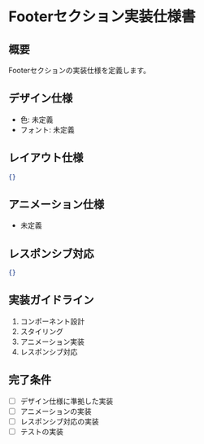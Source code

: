 # Footerセクション実装仕様書

## 概要

Footerセクションの実装仕様を定義します。

## デザイン仕様

- 色: 未定義
- フォント: 未定義

## レイアウト仕様

```json
{}
```

## アニメーション仕様

- 未定義

## レスポンシブ対応

```json
{}
```

## 実装ガイドライン

1. コンポーネント設計
2. スタイリング
3. アニメーション実装
4. レスポンシブ対応

## 完了条件

- [ ] デザイン仕様に準拠した実装
- [ ] アニメーションの実装
- [ ] レスポンシブ対応の実装
- [ ] テストの実装
